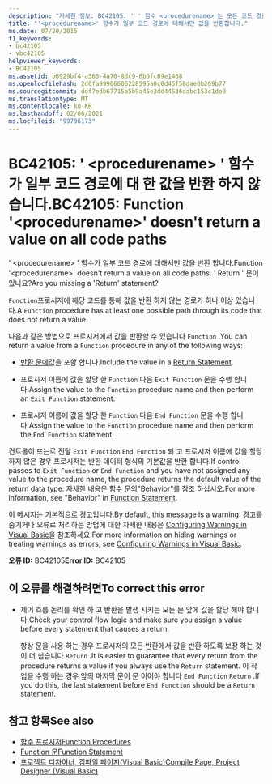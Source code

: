```yaml
---
description: "자세한 정보: BC42105: ' ' 함수 <procedurename> 는 모든 코드 경로에서 값을 반환 하지 않습니다."
title: "'<procedurename>' 함수가 일부 코드 경로에 대해서만 값을 반환합니다."
ms.date: 07/20/2015
f1_keywords:
- bc42105
- vbc42105
helpviewer_keywords:
- BC42105
ms.assetid: b6929bf4-a365-4a70-8dc9-6b0fc09e1468
ms.openlocfilehash: 2d0fa99906606228595a0c0d45f58dae0b269b77
ms.sourcegitcommit: ddf7edb67715a5b9a45e3dd44536dabc153c1de0
ms.translationtype: MT
ms.contentlocale: ko-KR
ms.lasthandoff: 02/06/2021
ms.locfileid: "99796173"
---
```

# <a name="bc42105-function-procedurename-doesnt-return-a-value-on-all-code-paths"></a><span data-ttu-id="a5460-103">BC42105: ' \<procedurename> ' 함수가 일부 코드 경로에 대 한 값을 반환 하지 않습니다.</span><span class="sxs-lookup"><span data-stu-id="a5460-103">BC42105: Function '\<procedurename>' doesn't return a value on all code paths</span></span>

<span data-ttu-id="a5460-104">' \<procedurename> ' 함수가 일부 코드 경로에 대해서만 값을 반환 합니다.</span><span class="sxs-lookup"><span data-stu-id="a5460-104">Function '\<procedurename>' doesn't return a value on all code paths.</span></span> <span data-ttu-id="a5460-105">' Return ' 문이 있나요?</span><span class="sxs-lookup"><span data-stu-id="a5460-105">Are you missing a 'Return' statement?</span></span>

 <span data-ttu-id="a5460-106">`Function`프로시저에 해당 코드를 통해 값을 반환 하지 않는 경로가 하나 이상 있습니다.</span><span class="sxs-lookup"><span data-stu-id="a5460-106">A `Function` procedure has at least one possible path through its code that does not return a value.</span></span>

 <span data-ttu-id="a5460-107">다음과 같은 방법으로 프로시저에서 값을 반환할 수 있습니다 `Function` .</span><span class="sxs-lookup"><span data-stu-id="a5460-107">You can return a value from a `Function` procedure in any of the following ways:</span></span>

- <span data-ttu-id="a5460-108">[반환 문에](../statements/return-statement.md)값을 포함 합니다.</span><span class="sxs-lookup"><span data-stu-id="a5460-108">Include the value in a [Return Statement](../statements/return-statement.md).</span></span>

- <span data-ttu-id="a5460-109">프로시저 이름에 값을 할당 한 `Function` 다음 `Exit Function` 문을 수행 합니다.</span><span class="sxs-lookup"><span data-stu-id="a5460-109">Assign the value to the `Function` procedure name and then perform an `Exit Function` statement.</span></span>

- <span data-ttu-id="a5460-110">프로시저 이름에 값을 할당 한 `Function` 다음 `End Function` 문을 수행 합니다.</span><span class="sxs-lookup"><span data-stu-id="a5460-110">Assign the value to the `Function` procedure name and then perform the `End Function` statement.</span></span>

 <span data-ttu-id="a5460-111">컨트롤이 또는로 전달 `Exit Function` `End Function` 되 고 프로시저 이름에 값을 할당 하지 않은 경우 프로시저는 반환 데이터 형식의 기본값을 반환 합니다.</span><span class="sxs-lookup"><span data-stu-id="a5460-111">If control passes to `Exit Function` or `End Function` and you have not assigned any value to the procedure name, the procedure returns the default value of the return data type.</span></span> <span data-ttu-id="a5460-112">자세한 내용은 [함수 문의](../statements/function-statement.md)"Behavior"를 참조 하십시오.</span><span class="sxs-lookup"><span data-stu-id="a5460-112">For more information, see "Behavior" in [Function Statement](../statements/function-statement.md).</span></span>

 <span data-ttu-id="a5460-113">이 메시지는 기본적으로 경고입니다.</span><span class="sxs-lookup"><span data-stu-id="a5460-113">By default, this message is a warning.</span></span> <span data-ttu-id="a5460-114">경고를 숨기거나 오류로 처리하는 방법에 대한 자세한 내용은 [Configuring Warnings in Visual Basic](/visualstudio/ide/configuring-warnings-in-visual-basic)을 참조하세요.</span><span class="sxs-lookup"><span data-stu-id="a5460-114">For more information on hiding warnings or treating warnings as errors, see [Configuring Warnings in Visual Basic](/visualstudio/ide/configuring-warnings-in-visual-basic).</span></span>

 <span data-ttu-id="a5460-115">**오류 ID:** BC42105</span><span class="sxs-lookup"><span data-stu-id="a5460-115">**Error ID:** BC42105</span></span>

## <a name="to-correct-this-error"></a><span data-ttu-id="a5460-116">이 오류를 해결하려면</span><span class="sxs-lookup"><span data-stu-id="a5460-116">To correct this error</span></span>

- <span data-ttu-id="a5460-117">제어 흐름 논리를 확인 하 고 반환을 발생 시키는 모든 문 앞에 값을 할당 해야 합니다.</span><span class="sxs-lookup"><span data-stu-id="a5460-117">Check your control flow logic and make sure you assign a value before every statement that causes a return.</span></span>

     <span data-ttu-id="a5460-118">항상 문을 사용 하는 경우 프로시저의 모든 반환에서 값을 반환 하도록 보장 하는 것이 더 쉽습니다 `Return` .</span><span class="sxs-lookup"><span data-stu-id="a5460-118">It is easier to guarantee that every return from the procedure returns a value if you always use the `Return` statement.</span></span> <span data-ttu-id="a5460-119">이 작업을 수행 하는 경우 앞의 마지막 문이 문 이어야 합니다 `End Function` `Return` .</span><span class="sxs-lookup"><span data-stu-id="a5460-119">If you do this, the last statement before `End Function` should be a `Return` statement.</span></span>

## <a name="see-also"></a><span data-ttu-id="a5460-120">참고 항목</span><span class="sxs-lookup"><span data-stu-id="a5460-120">See also</span></span>

- [<span data-ttu-id="a5460-121">함수 프로시저</span><span class="sxs-lookup"><span data-stu-id="a5460-121">Function Procedures</span></span>](../../programming-guide/language-features/procedures/function-procedures.md)
- [<span data-ttu-id="a5460-122">Function 문</span><span class="sxs-lookup"><span data-stu-id="a5460-122">Function Statement</span></span>](../statements/function-statement.md)
- [<span data-ttu-id="a5460-123">프로젝트 디자이너, 컴파일 페이지(Visual Basic)</span><span class="sxs-lookup"><span data-stu-id="a5460-123">Compile Page, Project Designer (Visual Basic)</span></span>](/visualstudio/ide/reference/compile-page-project-designer-visual-basic)
